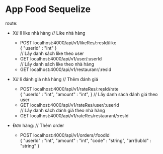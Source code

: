 # App Food Sequelize
route:
  - Xử lí like nhà hàng
  // Like nhà hàng
    + POST localhost:4000/api/v1/likeRes/:resId/like  
      { 
        "userId" : "int" 
      }                 
  // Lấy danh sách like theo user
    + GET localhost:4000/api/v1/user/:userId          
  // Lấy danh sách like theo nhà hàng    
    + GET localhost:4000/api/v1/restauranr/:resId         
    
  - Xử lí đánh giá nhà hàng
  // Thêm đánh giá      
    + POST localhost:4000/api/v1/rateRes/:resId/rate         
      { 
        "userId" : "int",
        "amount" : "int",
      }
  // Lấy danh sách đánh giá theo user     
    + GET localhost:4000/api/v1/rateRes/user/:userId  
  // Lấy danh sách đánh giá theo nhà hàng      
    + GET localhost:4000/api/v1/rateRes/restaurant/:resId   
  
  - Đơn hàng:
  // Thêm order 
    + POST localhost:4000/api/v1/orders/:foodId                          
      { 
        "userId" : "int",
        "amount" : "int",
        "code" : "string",
        "arrSubId" : "string"
      }
       